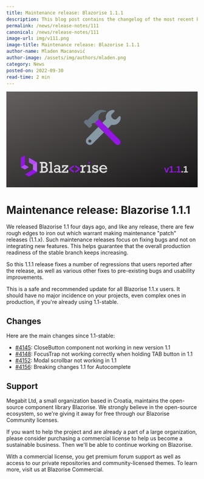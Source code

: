 ```yaml
---
title: Maintenance release: Blazorise 1.1.1
description: This blog post contains the changelog of the most recent bug fixes included in the Blazorise v1.1.1 release.
permalink: /news/release-notes/111
canonical: /news/release-notes/111
image-url: img/v111.png
image-title: Maintenance release: Blazorise 1.1.1
author-name: Mladen Macanović
author-image: /assets/img/authors/mladen.png
category: News
posted-on: 2022-09-30
read-time: 2 min
---
```


![Maintenance release: Blazorise 1.1.1](img/v111.png)

# Maintenance release: Blazorise 1.1.1

We released Blazorise 1.1 four days ago, and like any release, there are few rough edges to iron out which warrant making maintenance "patch" releases (1.1.x). Such maintenance releases focus on fixing bugs and not on integrating new features. This helps guarantee that the overall production readiness of the stable branch keeps increasing.

So this 1.1.1 release fixes a number of regressions that users reported after the release, as well as various other fixes to pre-existing bugs and usability improvements.

This is a safe and recommended update for all Blazorise 1.1.x users. It should have no major incidence on your projects, even complex ones in production, if you're already using 1.1-stable.

## Changes

Here are the main changes since 1.1-stable:

- [#4145](https://github.com/Megabit/Blazorise/issues/4145): CloseButton component not working in new version 1.1
- [#4148](https://github.com/Megabit/Blazorise/issues/4148): FocusTrap not working correctly when holding TAB button in 1.1
- [#4152](https://github.com/Megabit/Blazorise/issues/4152): Modal scrollbar not working in 1.1
- [#4156](https://github.com/Megabit/Blazorise/issues/4156): Breaking changes 1.1 for Autocomplete

## Support

Megabit Ltd, a small organization based in Croatia, maintains the open-source component library Blazorise. We strongly believe in the open-source ecosystem, so we're giving it away for free through our Blazorise Community licenses.

If you want to help the project and are already a part of a large organization, please consider purchasing a commercial license to help us become a sustainable business. Then we'll be able to continue working on Blazorise.

With a commercial license, you get premium forum support as well as access to our private repositories and community-licensed themes. To learn more, visit us at Blazorise Commercial.
